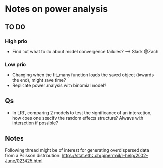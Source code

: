 Notes on power analysis
=======================

TO DO
-----

### High prio

- Find out what to do about model convergence failures? --> Slack @Zach


### Low prio

- Changing when the fit_many function loads the saved object (towards the end), might save time?
- Replicate power analysis with binomial model?


Qs
---

- In LRT, comparing 2 models to test the significance of an interaction, how does
one specify the random effects structure? Always with interaction if possible?


Notes
-----

Following thread might be of interest for generating overdispersed data from
a Poisson distribution:
https://stat.ethz.ch/pipermail/r-help/2002-June/022425.html

